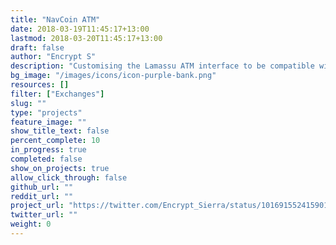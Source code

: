 ```yaml
---
title: "NavCoin ATM"
date: 2018-03-19T11:45:17+13:00
lastmod: 2018-03-20T11:45:17+13:00
draft: false
author: "Encrypt S"
description: "Customising the Lamassu ATM interface to be compatible with NAV and launching it in Auckland as the world's first NavCoin ATM."
bg_image: "/images/icons/icon-purple-bank.png"
resources: []
filter: ["Exchanges"]
slug: ""
type: "projects"
feature_image: ""
show_title_text: false
percent_complete: 10
in_progress: true
completed: false
show_on_projects: true
allow_click_through: false
github_url: ""
reddit_url: ""
project_url: "https://twitter.com/Encrypt_Sierra/status/1016915524159016960"
twitter_url: ""
weight: 0
---
```

